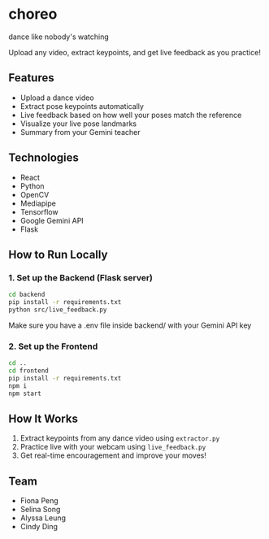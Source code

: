 # choreo
dance like nobody's watching

Upload any video, extract keypoints, and get live feedback as you practice!

## Features
- Upload a dance video
- Extract pose keypoints automatically
- Live feedback based on how well your poses match the reference
- Visualize your live pose landmarks
- Summary from your Gemini teacher

## Technologies
- React
- Python
- OpenCV
- Mediapipe
- Tensorflow
- Google Gemini API
- Flask

## How to Run Locally

### 1. Set up the Backend (Flask server)
```bash
cd backend
pip install -r requirements.txt
python src/live_feedback.py
```

Make sure you have a .env file inside backend/ with your Gemini API key

### 2. Set up the Frontend
```bash
cd ..
cd frontend
pip install -r requirements.txt
npm i
npm start
```

## How It Works
1. Extract keypoints from any dance video using `extractor.py`
2. Practice live with your webcam using `live_feedback.py`
3. Get real-time encouragement and improve your moves!


## Team
- Fiona Peng
- Selina Song
- Alyssa Leung
- Cindy Ding
